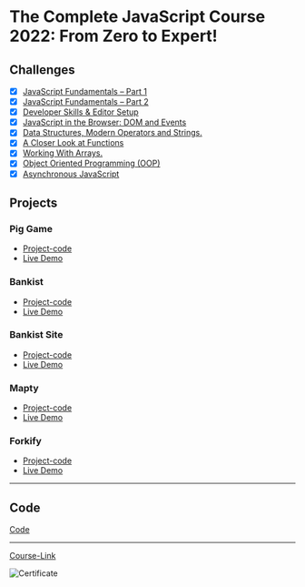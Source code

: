 # The Complete JavaScript Course 2022: From Zero to Expert!

## Challenges

- [x] [JavaScript Fundamentals – Part 1 ](./Challenges/JavaScript%20Fundamentals%20%E2%80%93%20Part%201/)
- [x] [JavaScript Fundamentals – Part 2](./Challenges/JavaScript%20Fundamentals%20%E2%80%93%20Part%202/)
- [x] [Developer Skills & Editor Setup ](./Challenges/Developer%20Skills%20%26%20Editor%20Setup/)
- [x] [JavaScript in the Browser: DOM and Events](./Challenges/JavaScript%20in%20the%20Browser%20DOM%20and%20Events/)
- [x] [Data Structures, Modern Operators and Strings.](./Challenges/Data%20Structures%2C%20Modern%20Operators%20and%20Strings/)
- [x] [A Closer Look at Functions](./Challenges/A%20Closer%20Look%20at%20Functions/)
- [x] [Working With Arrays.](./Challenges/Working%20With%20Arrays/)
- [x] [Object Oriented Programming (OOP)](<./Challenges/Object%20Oriented%20Programming%20(OOP)/>)
- [x] [Asynchronous JavaScript](./Challenges/Asynchronous%20JavaScript/)

## Projects

### Pig Game

- [Project-code](./Projects/Pig-Game)
- [Live Demo](https://pig-game-salah.netlify.app/)

### Bankist

- [Project-code](./Projects/Bankist)
- [Live Demo](https://bankist-app-salah.netlify.app/)

### Bankist Site

- [Project-code](./Projects/Bankist-Site)
- [Live Demo](https://bankist-salah.netlify.app/)

### Mapty

- [Project-code](./Projects/Mapty)
- [Live Demo](https://mapty-salah.netlify.app/)

### Forkify

- [Project-code](./Projects/Forkify)
- [Live Demo](https://forkify-salah.netlify.app/)

---

## Code

[Code](Code)

---

[Course-Link](https://www.udemy.com/course/the-complete-javascript-course/)<br>

![Certificate](https://fcihelwanedu-my.sharepoint.com/:b:/g/personal/salah_20210477_fci_helwan_edu_eg/Ed5PDJ0Vyb9GsIr_5H0fluUBSyYM1NBXTEPm7qlAjtleHA?e=jMOBzY)
